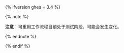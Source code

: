 {% ifversion ghes = 3.4 %}

{% note %}

**注意**：可重用工作流程目前处于测试阶段，可能会发生变化。

{% endnote %}

{% endif %}
